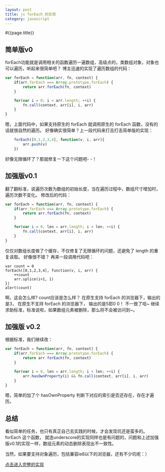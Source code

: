 ```yaml
---
layout: post
title: js forEach 的实现
category: javascript
---
```

#{{page.title}}

## 简单版v0
forEach功能就是调用相关的函数遍历一遍数组，高级点的，类数组对象，对象也可以遍历，听起来很简单吧？
博主迅速的实现了遍历数组的代码：

```javascript
var forEach = function(arr, fn, context) {
    if(arr.forEach === Array.prototype.forEach) {
        return arr.forEach(fn, context)
    }

    for(var i = 0; i < arr.length; ++i) {
        fn.call(context, arr[i], i, arr)
    }
}
```

嗯，上面代码中，如果支持原生的 forEach 就调用原生的 forEach 函数，没有的话就很自然的遍历。
好像确实很简单？上一段代码来打击打击简单版的实现：

```javascript
    forEach([0,1,2,3,4], function(v, i, arr){
        arr.push(v)
    })
```

好像无限循环了？那就修复一下这个问题吧- -！

## 加强版v0.1
翻了翻标准，说遍历次数为数组的初始长度，当在遍历过程中，数组尺寸增加时，遍历次数不变化。
修改后的代码：

```javascript
var forEach = function(arr, fn, context) {
    if(arr.forEach === Array.prototype.forEach) {
        return arr.forEach(fn, context)
    }

    for(var i = 0, len = arr.length; i < len; ++i) {
        fn.call(context, arr[i], i, arr)
    }
}
```
仅仅对数组长度做了个缓存，不仅修复了无限循环的问题，还避免了 length 的重复读取。
好像很不错？ 再来一段调用代码吧：

```javacript
var count = 0
forEach([0,1,2,3,4], function(v, i, arr) {
    ++count
    arr.splice(i+1, 1)
})
alert(count)
```
啊，这会怎么样? count应该是怎么样？ 在原生支持 forEach 的浏览器下，输出的是3，
在原生不支持 forEach 的浏览器下， 输出的是5耶0 0！ 不一致了哈~
继续求助标准，标准说啦，如果数组元素被删除，那么将不会被访问到~。

## 加强版 v0.2
根据标准，我们继续改：

```javascript
var forEach = function(arr, fn, context) {
    if(arr.forEach === Array.prototype.forEach) {
        return arr.forEach(fn, context)
    }

    for(var i = 0, len = arr.length; i < len; ++i) {
        arr.hasOwnProperty(i) && fn.call(context, arr[i], i, arr)
    }
}
```

嗯，简单的加了个 hasOwnProperty 判断下对应的索引是否还存在，存在才遍历。

## 总结
看似简单的任务，也只有真正自己去实践的时候，才会发现坑还是蛮多的。forEach 这个函数，
就连underscore的实现同样也是有问题的，问题和上述加强版v0.1的实现一样，数组元素的动态删除表现出不一致性。

当然，如果要支持对象遍历，包括兼容ie8以下的浏览器，还有不少坑呢：）

[点击进入完整的实现](https://github.com/Exodia/x/blob/master/src/enumerable.js)




